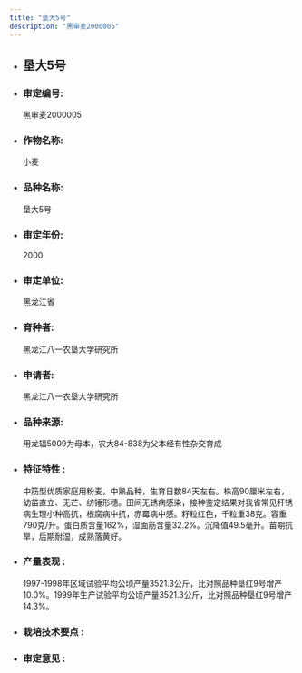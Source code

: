 ```yaml
---
title: "垦大5号"
description: "黑审麦2000005"
---
```

* ## 垦大5号
* ###  审定编号:  
   黑审麦2000005

*  ### 作物名称:  
   小麦

*   ###  品种名称: 
    垦大5号

*   ### 审定年份: 
    2000

*   ### 审定单位:  
    黑龙江省

*   ### 育种者:  
    黑龙江八一农垦大学研究所

*   ### 申请者:  
    黑龙江八一农垦大学研究所

*   ### 品种来源:  
    用龙辐5009为母本，农大84-838为父本经有性杂交育成

*   ### 特征特性 : 
    中筋型优质家庭用粉麦，中熟品种，生育日数84天左右。株高90厘米左右，幼苗直立、无芒、纺锤形穗。田间无锈病感染，接种鉴定结果对我省常见秆锈病生理小种高抗，根腐病中抗，赤霉病中感。籽粒红色，千粒重38克。容重790克/升。蛋白质含量162%，湿面筋含量32.2%。沉降值49.5毫升。苗期抗旱，后期耐湿，成熟落黄好。

*   ### 产量表现 : 
    1997-1998年区域试验平均公顷产量3521.3公斤，比对照品种垦红9号增产10.0%。1999年生产试验平均公顷产量3521.3公斤，比对照品种垦红9号增产14.3%。

*   ### 栽培技术要点 : 
    

*   ### 审定意见 : 
    
